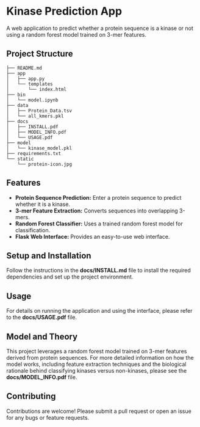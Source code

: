 # Kinase Prediction App

A web application to predict whether a protein sequence is a kinase or not using a random forest model trained on 3-mer features.

## Project Structure

```plain text
├── README.md
├── app
│   ├── app.py
│   └── templates
│       └── index.html
├── bin
│   └── model.ipynb
├── data
│   ├── Protein_Data.tsv
│   └── all_kmers.pkl
├── docs
│   ├── INSTALL.pdf
│   ├── MODEL_INFO.pdf
│   └── USAGE.pdf
├── model
│   └── kinase_model.pkl
├── requirements.txt
└── static
    └── protein-icon.jpg
```

## Features

- **Protein Sequence Prediction:** Enter a protein sequence to predict whether it is a kinase.
- **3-mer Feature Extraction:** Converts sequences into overlapping 3-mers.
- **Random Forest Classifier:** Uses a trained random forest model for classification.
- **Flask Web Interface:** Provides an easy-to-use web interface.

## Setup and Installation

Follow the instructions in the **docs/INSTALL.md** file to install the required dependencies and set up the project environment.

## Usage

For details on running the application and using the interface, please refer to the **docs/USAGE.pdf** file.

## Model and Theory

This project leverages a random forest model trained on 3-mer features derived from protein sequences. For more detailed information on how the model works, including feature extraction techniques and the biological rationale behind classifying kinases versus non-kinases, please see the **docs/MODEL_INFO.pdf** file.

## Contributing

Contributions are welcome! Please submit a pull request or open an issue for any bugs or feature requests.
